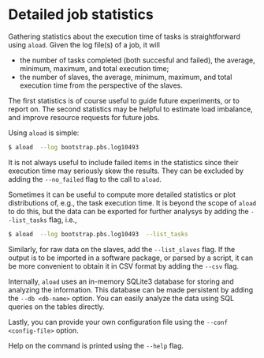 # Detailed job statistics
Gathering statistics about the execution time of tasks is straightforward
using `aload`.  Given the log file(s) of a job, it will

* the number of tasks completed (both succesful and failed), the average,
    minimum, maximum, and total execution time;
* the number of slaves, the average, minimum, maximum, and total execution
    time from the perspective of the slaves.

The first statistics is of course useful to guide future experiments,
or to report on.  The second statistics may be helpful to estimate load
imbalance, and improve resource requests for future jobs.

Using `aload` is simple:
```bash
$ aload  --log bootstrap.pbs.log10493
```
It is not always useful to include failed items in the statistics since
their execution time may seriously skew the results.  They can be excluded
by adding the `--no_failed` flag to the call to `aload`.

Sometimes it can be useful to compute more detailed statistics or plot
distributions of, e.g., the task execution time.  It is beyond the scope
of `aload` to do this, but the data can be exported for further analysys
by adding the `--list_tasks` flag, i.e.,
```bash
$ aload  --log bootstrap.pbs.log10493  --list_tasks
```
Similarly, for raw data on the slaves, add the `--list_slaves` flag.
If the output is to be imported in a software package, or parsed by a
script, it can be more convenient to obtain it in CSV format by adding the
`--csv` flag.

Internally, `aload` uses an in-memory SQLite3 database for storing and
analyzing the information.  This database can be made persistent by adding
the `--db <db-name>` option.  You can easily analyze the data using SQL
queries on the tables directly.

Lastly, you can provide your own configuration file using the
`--conf <config-file>` option.

Help on the command is printed using the `--help` flag.
